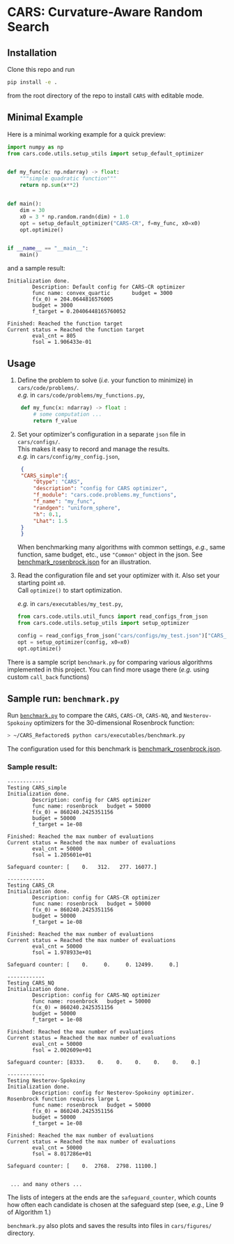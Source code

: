 # CARS: Curvature-Aware Random Search

## Installation
Clone this repo and run 
```bash
pip install -e .
```
from the root directory of the repo to install `CARS` with editable mode.

## Minimal Example
Here is a minimal working example for a quick preview:
```python
import numpy as np
from cars.code.utils.setup_utils import setup_default_optimizer


def my_func(x: np.ndarray) -> float:
    """simple quadratic function"""
    return np.sum(x**2)


def main():
    dim = 30
    x0 = 3 * np.random.randn(dim) + 1.0
    opt = setup_default_optimizer("CARS-CR", f=my_func, x0=x0)
    opt.optimize()


if __name__ == "__main__":
    main()
```

and a sample result:
```
Initialization done.
        Description: Default config for CARS-CR optimizer
        func name: convex_quartic       budget = 3000
        f(x_0) = 204.0644816576005
        budget = 3000
        f_target = 0.20406448165760052

Finished: Reached the function target
Current status = Reached the function target
        eval_cnt = 805
        fsol = 1.906433e-01
```

## Usage
1. Define the problem to solve (_i.e._ your function to minimize) in `cars/code/problems/`.  
   _e.g._ in `cars/code/problems/my_functions.py`,
   ```python
    def my_func(x: ndarray) -> float :
        # some computation ...
        return f_value
    ```
2. Set your optimizer's configuration in a separate `json` file in `cars/configs/`.  
   This makes it easy to record and manage the results.  
   _e.g._ in `cars/config/my_config.json`,
   ```json
    {
    "CARS_simple":{
        "Otype": "CARS",
        "description": "config for CARS optimizer",
        "f_module": "cars.code.problems.my_functions",
        "f_name": "my_func",
        "randgen": "uniform_sphere",
        "h": 0.1,
        "Lhat": 1.5
    }
    }
    ```  
    When benchmarking many algorithms with common settings, _e.g._, same function, same budget, etc., use `"Common"` object in the json. See [benchmark_rosenbrock.json](cars/configs/benchmark_rosenbrock.json) for an illustration.  

3. Read the configuration file and set your optimizer with it.
   Also set your starting point `x0`.  
   Call `optimize()` to start optimization.  

   _e.g._ in `cars/executables/my_test.py`,  
   ```python
   from cars.code.utils.util_funcs import read_configs_from_json
   from cars.code.utils.setup_utils import setup_optimizer

   config = read_configs_from_json("cars/configs/my_test.json")["CARS_simple"]
   opt = setup_optimizer(config, x0=x0)
   opt.optimize()
   ```


There is a sample script `benchmark.py` for comparing various algorithms implemented in this project.
You can find more usage there (_e.g._ using custom `call_back` functions)

## Sample run: `benchmark.py`
Run [`benchmark.py`](cars/executables/benchmark.py) to compare the `CARS`, `CARS-CR`, `CARS-NQ`, and `Nesterov-Spokoiny` optimizers for the 30-dimensional Rosenbrock function:
```bash
> ~/CARS_Refactored$ python cars/executables/benchmark.py 
```
The configuration used for this benchmark is [benchmark_rosenbrock.json](cars/configs/benchmark_rosenbrock.json).  

### Sample result:
```
------------
Testing CARS_simple
Initialization done.
        Description: config for CARS optimizer
        func name: rosenbrock   budget = 50000
        f(x_0) = 860240.2425351156
        budget = 50000
        f_target = 1e-08

Finished: Reached the max number of evaluations
Current status = Reached the max number of evaluations
        eval_cnt = 50000
        fsol = 1.205601e+01

Safeguard counter: [    0.   312.   277. 16077.]

------------
Testing CARS_CR
Initialization done.
        Description: config for CARS-CR optimizer
        func name: rosenbrock   budget = 50000
        f(x_0) = 860240.2425351156
        budget = 50000
        f_target = 1e-08

Finished: Reached the max number of evaluations
Current status = Reached the max number of evaluations
        eval_cnt = 50000
        fsol = 1.978933e+01

Safeguard counter: [    0.     0.     0. 12499.     0.]

------------
Testing CARS_NQ
Initialization done.
        Description: config for CARS-NQ optimizer
        func name: rosenbrock   budget = 50000
        f(x_0) = 860240.2425351156
        budget = 50000
        f_target = 1e-08

Finished: Reached the max number of evaluations
Current status = Reached the max number of evaluations
        eval_cnt = 50000
        fsol = 2.002609e+01

Safeguard counter: [8333.    0.    0.    0.    0.    0.    0.]

------------
Testing Nesterov-Spokoiny
Initialization done.
        Description: config for Nesterov-Spokoiny optimizer. Rosenbrock function requires large L
        func name: rosenbrock   budget = 50000
        f(x_0) = 860240.2425351156
        budget = 50000
        f_target = 1e-08

Finished: Reached the max number of evaluations
Current status = Reached the max number of evaluations
        eval_cnt = 50000
        fsol = 8.017286e+01

Safeguard counter: [    0.  2768.  2798. 11100.]


 ... and many others ...

```
The lists of integers at the ends are the `safeguard_counter`, which counts how often each candidate is chosen at the safeguard step (see, _e.g._, Line 9 of Algorithm 1.)

`benchmark.py` also plots and saves the results into files in `cars/figures/` directory.
